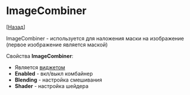 # ImageCombiner

[[Назад](@MenuBar.MenuCreate)]

ImageCombiner - используется для наложения маски на изображение (первое изображение является маской)

Свойства **ImageCombiner**:

* Является [виджетом](@Node.Widget)
* **Enabled** - вкл/выкл комбайнер
* **Blending** - настройка смешивания
* **Shader** - настройка шейдера
